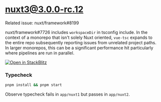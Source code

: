 # nuxt3@3.0.0-rc.12

Related issue:  nuxt/framework#8199

nuxt/framework#7726 includes `workspaceDir` in tsconfig include. In the context of a monorepo that isn't solely Nuxt oriented, `vue-tsc` expands to the entire repo subsequently reporting issues from unrelated project paths. In larger monorepos, this can be a significant performance hit particularly where pipelines are run in parallel.

[![Open in StackBlitz](https://developer.stackblitz.com/img/open_in_stackblitz.svg)](https://stackblitz.com/github/cuebit/nuxt-rc12-monorepo?file=md!README.md)

### Typecheck

```bash
pnpm install && pnpm start
```

Observe typecheck fails in `app/nuxt1` but passes in `app/nuxt2`.
